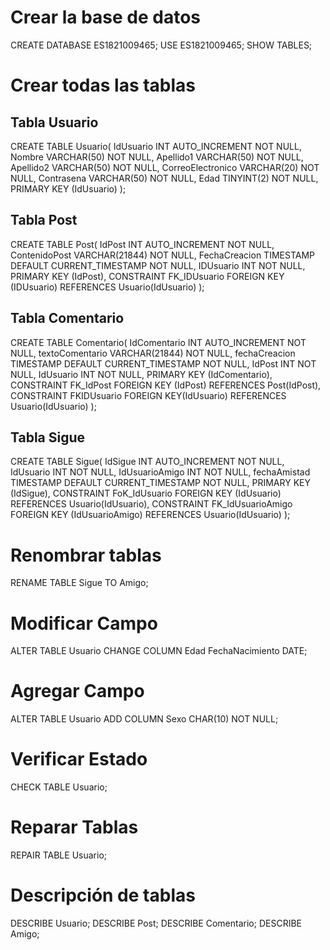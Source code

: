 # Crear la base de datos
CREATE DATABASE ES1821009465;
USE ES1821009465;
SHOW TABLES;

# Crear todas las tablas
## Tabla Usuario
CREATE TABLE Usuario(
    IdUsuario INT AUTO_INCREMENT NOT NULL,
    Nombre VARCHAR(50) NOT NULL, 
    Apellido1 VARCHAR(50) NOT NULL, 
    Apellido2 VARCHAR(50) NOT NULL, 
    CorreoElectronico VARCHAR(20) NOT NULL, 
    Contrasena VARCHAR(50) NOT NULL,
    Edad TINYINT(2) NOT NULL,
    PRIMARY KEY (IdUsuario) 
);

## Tabla Post
CREATE TABLE Post(
    IdPost INT AUTO_INCREMENT NOT NULL, 
    ContenidoPost VARCHAR(21844) NOT NULL, 
    FechaCreacion TIMESTAMP DEFAULT CURRENT_TIMESTAMP NOT NULL,
    IDUsuario INT NOT NULL, 
    PRIMARY KEY (IdPost), 
    CONSTRAINT FK_IDUsuario FOREIGN KEY (IDUsuario) REFERENCES Usuario(IdUsuario)
);

## Tabla Comentario
CREATE TABLE Comentario(
    IdComentario INT AUTO_INCREMENT NOT NULL, 
    textoComentario VARCHAR(21844) NOT NULL, 
    fechaCreacion TIMESTAMP DEFAULT CURRENT_TIMESTAMP NOT NULL,
    IdPost INT NOT NULL, 
    IdUsuario INT NOT NULL, 
    PRIMARY KEY (IdComentario),
    CONSTRAINT FK_IdPost FOREIGN KEY (IdPost) REFERENCES Post(IdPost),
    CONSTRAINT FKIDUsuario FOREIGN KEY(IdUsuario) REFERENCES Usuario(IdUsuario)
);

## Tabla Sigue
CREATE TABLE Sigue(
    IdSigue INT AUTO_INCREMENT NOT NULL, 
    IdUsuario INT NOT NULL, 
    IdUsuarioAmigo INT NOT NULL, 
    fechaAmistad TIMESTAMP DEFAULT CURRENT_TIMESTAMP NOT NULL,
    PRIMARY KEY (IdSigue), 
    CONSTRAINT FoK_IdUsuario FOREIGN KEY (IdUsuario) REFERENCES Usuario(IdUsuario),
    CONSTRAINT FK_IdUsuarioAmigo FOREIGN KEY (IdUsuarioAmigo) REFERENCES Usuario(IdUsuario)
);

# Renombrar tablas
RENAME TABLE Sigue TO Amigo;

# Modificar Campo
ALTER TABLE Usuario CHANGE COLUMN Edad FechaNacimiento DATE;

# Agregar Campo
ALTER TABLE Usuario ADD COLUMN Sexo CHAR(10) NOT NULL; 


# Verificar Estado
CHECK TABLE Usuario; 

# Reparar Tablas
REPAIR TABLE Usuario; 

# Descripción de tablas
DESCRIBE Usuario;
DESCRIBE Post;
DESCRIBE Comentario; 
DESCRIBE Amigo;


